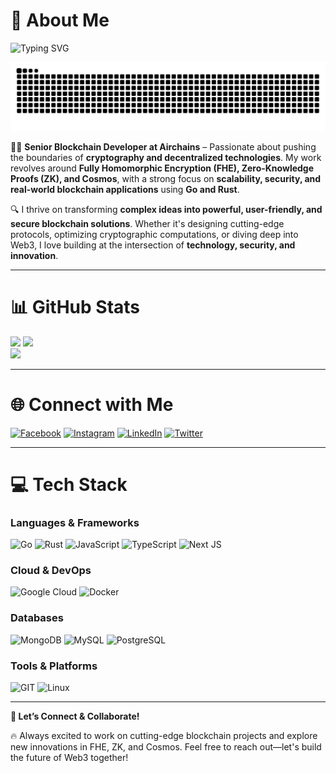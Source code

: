 # 🐤 About Me
![Typing SVG](https://readme-typing-svg.demolab.com/?lines=Blockchain+Developer;Rust+and+Golang+Enthusiast;FHE+and+ZK+Explorer;Web3+Innovator;AI+and+Crypto+Curious;Tech+Problem+Solver;Gamer+and+Anime+Fan;Traveler+and+Explorer)

<picture>
  <source media="(prefers-color-scheme: dark)" srcset="https://raw.githubusercontent.com/aakash4dev/aakash4dev/output/github-contribution-grid-snake-dark.svg" />
  <source media="(prefers-color-scheme: light)" srcset="https://raw.githubusercontent.com/aakash4dev/aakash4dev/output/github-contribution-grid-snake.svg" />
  <img alt="github-snake" src="github-contribution-grid-snake.svg" />
</picture>

👨‍💻 **Senior Blockchain Developer at Airchains** – Passionate about pushing the boundaries of **cryptography and decentralized technologies**. My work revolves around **Fully Homomorphic Encryption (FHE), Zero-Knowledge Proofs (ZK), and Cosmos**, with a strong focus on **scalability, security, and real-world blockchain applications** using **Go and Rust**.

🔍 I thrive on transforming **complex ideas into powerful, user-friendly, and secure blockchain solutions**. Whether it's designing cutting-edge protocols, optimizing cryptographic computations, or diving deep into Web3, I love building at the intersection of **technology, security, and innovation**.

---

# 📊 GitHub Stats
![](https://github-readme-streak-stats.herokuapp.com/?user=aakash4dev&theme=dark&hide_border=false)
![](https://github-readme-stats.vercel.app/api/top-langs/?username=aakash4dev&theme=dark&hide_border=false&include_all_commits=true&count_private=true&layout=compact)  
![](https://github-readme-stats.vercel.app/api?username=aakash4dev&theme=dark&hide_border=false&include_all_commits=true&count_private=true)


---

# 🌐 Connect with Me
[![Facebook](https://img.shields.io/badge/Facebook-%231877F2.svg?logo=Facebook&logoColor=white)](https://www.facebook.com/aakash4dev) [![Instagram](https://img.shields.io/badge/Instagram-%23E4405F.svg?logo=Instagram&logoColor=white)](https://instagram.com/aakash4dev) [![LinkedIn](https://img.shields.io/badge/LinkedIn-%230077B5.svg?logo=linkedin&logoColor=white)](https://www.linkedin.com/in/aakash4dev/) [![Twitter](https://img.shields.io/badge/Twitter-%231DA1F2.svg?logo=Twitter&logoColor=white)](https://twitter.com/aakash4dev)

---

# 💻 Tech Stack
### **Languages & Frameworks**
![Go](https://img.shields.io/badge/go-%2300ADD8.svg?style=for-the-badge&logo=go&logoColor=white) ![Rust](https://img.shields.io/badge/rust-%23000000.svg?style=for-the-badge&logo=rust&logoColor=white) ![JavaScript](https://img.shields.io/badge/javascript-%23323330.svg?style=for-the-badge&logo=javascript&logoColor=%23F7DF1E) ![TypeScript](https://img.shields.io/badge/typescript-%23007ACC.svg?style=for-the-badge&logo=typescript&logoColor=white) ![Next JS](https://img.shields.io/badge/Next-black?style=for-the-badge&logo=next.js&logoColor=white)

### **Cloud & DevOps**
![Google Cloud](https://img.shields.io/badge/GoogleCloud-%234285F4.svg?style=for-the-badge&logo=google-cloud&logoColor=white) ![Docker](https://img.shields.io/badge/docker-%230db7ed.svg?style=for-the-badge&logo=docker&logoColor=white)

### **Databases**
![MongoDB](https://img.shields.io/badge/MongoDB-%234ea94b.svg?style=for-the-badge&logo=mongodb&logoColor=white)  ![MySQL](https://img.shields.io/badge/mysql-%2300000f.svg?style=for-the-badge&logo=mysql&logoColor=white)  ![PostgreSQL](https://img.shields.io/badge/postgres-%23316192.svg?style=for-the-badge&logo=postgresql&logoColor=white)

### **Tools & Platforms**
![GIT](https://img.shields.io/badge/Git-fc6d26?style=for-the-badge&logo=git&logoColor=white) ![Linux](https://img.shields.io/badge/Linux-FCC624?style=for-the-badge&logo=linux&logoColor=black)

---
**🚀 Let’s Connect & Collaborate!**

🔥 Always excited to work on cutting-edge blockchain projects and explore new innovations in FHE, ZK, and Cosmos. Feel free to reach out—let's build the future of Web3 together!

